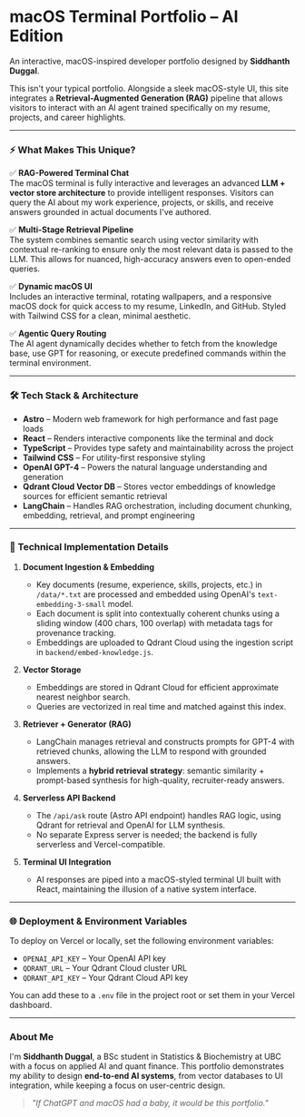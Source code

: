 # macOS Terminal Portfolio – AI Edition

An interactive, macOS-inspired developer portfolio designed by **Siddhanth Duggal**.

This isn't your typical portfolio. Alongside a sleek macOS-style UI, this site integrates a **Retrieval-Augmented Generation (RAG)** pipeline that allows visitors to interact with an AI agent trained specifically on my resume, projects, and career highlights.

---

### ⚡ What Makes This Unique?

✅ **RAG-Powered Terminal Chat**  
The macOS terminal is fully interactive and leverages an advanced **LLM + vector store architecture** to provide intelligent responses. Visitors can query the AI about my work experience, projects, or skills, and receive answers grounded in actual documents I've authored. 

✅ **Multi-Stage Retrieval Pipeline**  
The system combines semantic search using vector similarity with contextual re-ranking to ensure only the most relevant data is passed to the LLM. This allows for nuanced, high-accuracy answers even to open-ended queries.

✅ **Dynamic macOS UI**  
Includes an interactive terminal, rotating wallpapers, and a responsive macOS dock for quick access to my resume, LinkedIn, and GitHub. Styled with Tailwind CSS for a clean, minimal aesthetic.

✅ **Agentic Query Routing**  
The AI agent dynamically decides whether to fetch from the knowledge base, use GPT for reasoning, or execute predefined commands within the terminal environment.

---

### 🛠 Tech Stack & Architecture

- **Astro** – Modern web framework for high performance and fast page loads  
- **React** – Renders interactive components like the terminal and dock  
- **TypeScript** – Provides type safety and maintainability across the project  
- **Tailwind CSS** – For utility-first responsive styling  
- **OpenAI GPT-4** – Powers the natural language understanding and generation  
- **Qdrant Cloud Vector DB** – Stores vector embeddings of knowledge sources for efficient semantic retrieval  
- **LangChain** – Handles RAG orchestration, including document chunking, embedding, retrieval, and prompt engineering  

---

### 🧠 Technical Implementation Details

1. **Document Ingestion & Embedding**  
   - Key documents (resume, experience, skills, projects, etc.) in `/data/*.txt` are processed and embedded using OpenAI's `text-embedding-3-small` model.
   - Each document is split into contextually coherent chunks using a sliding window (400 chars, 100 overlap) with metadata tags for provenance tracking.
   - Embeddings are uploaded to Qdrant Cloud using the ingestion script in `backend/embed-knowledge.js`.

2. **Vector Storage**  
   - Embeddings are stored in Qdrant Cloud for efficient approximate nearest neighbor search.
   - Queries are vectorized in real time and matched against this index.

3. **Retriever + Generator (RAG)**  
   - LangChain manages retrieval and constructs prompts for GPT-4 with retrieved chunks, allowing the LLM to respond with grounded answers.
   - Implements a **hybrid retrieval strategy**: semantic similarity + prompt-based synthesis for high-quality, recruiter-ready answers.

4. **Serverless API Backend**  
   - The `/api/ask` route (Astro API endpoint) handles RAG logic, using Qdrant for retrieval and OpenAI for LLM synthesis.
   - No separate Express server is needed; the backend is fully serverless and Vercel-compatible.

5. **Terminal UI Integration**  
   - AI responses are piped into a macOS-styled terminal UI built with React, maintaining the illusion of a native system interface.

---

### 🌐 Deployment & Environment Variables

To deploy on Vercel or locally, set the following environment variables:

- `OPENAI_API_KEY` – Your OpenAI API key
- `QDRANT_URL` – Your Qdrant Cloud cluster URL
- `QDRANT_API_KEY` – Your Qdrant Cloud API key

You can add these to a `.env` file in the project root or set them in your Vercel dashboard.

---

### About Me

I'm **Siddhanth Duggal**, a BSc student in Statistics & Biochemistry at UBC with a focus on applied AI and quant finance. This portfolio demonstrates my ability to design **end-to-end AI systems**, from vector databases to UI integration, while keeping a focus on user-centric design.

> *"If ChatGPT and macOS had a baby, it would be this portfolio."*
